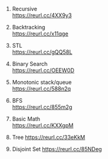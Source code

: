 1. Recursive  
https://reurl.cc/4XX9y3  

2. Backtracking  
https://reurl.cc/x11qge  

3. STL  
https://reurl.cc/gQQ58L  

4. Binary Search  
https://reurl.cc/OEEW0D  

5. Monotonic stack/queue  
https://reurl.cc/588n2q  

6. BFS  
https://reurl.cc/855m2g  

7. Basic Math  
https://reurl.cc/KXXgpM

8. Tree
https://reurl.cc/33eKkM  

9. Disjoint Set
https://reurl.cc/85NDeg